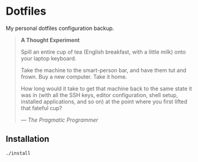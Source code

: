 # Dotfiles

My personal dotfiles configuration backup.

> <b>A Thought Experiment</b>
> <p>Spill an entire cup of tea (English breakfast, with a little milk) onto your laptop keyboard. </p>
> <p>Take the machine to the smart-person bar, and have them tut and frown. Buy a new computer. Take it home. </p>
> <p>How long would it take to get that machine back to the same state it was in (with all the SSH keys, editor configuration, shell setup, installed applications, and so on) at the point where you first lifted that fateful cup?</p>
>
> &mdash; <cite>The Pragmatic Programmer</cite>

## Installation

```sh
./install
```
